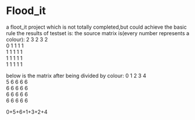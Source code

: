 # Flood_it
a floot_it project which is not totally completed,but could achieve the basic rule
the results of testset is:
the source matrix is(every number represents a colour):
2   3   2   3   2   
0   1   1   1   1   
1   1   1   1   1   
1   1   1   1   1   
1   1   1   1   1   

below is the matrix after being divided by colour:
0   1   2   3   4   
5   6   6   6   6   
6   6   6   6   6   
6   6   6   6   6   
6   6   6   6   6   

0+5+6+1+3+2+4
